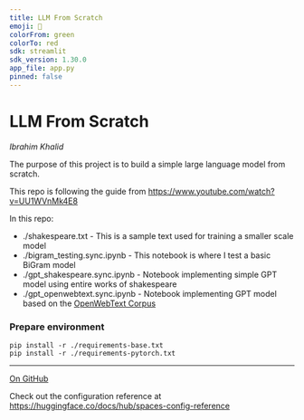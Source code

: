 ```yaml
---
title: LLM From Scratch
emoji: 🧠
colorFrom: green
colorTo: red
sdk: streamlit
sdk_version: 1.30.0
app_file: app.py
pinned: false
---
```


# LLM From Scratch
_Ibrahim Khalid_

The purpose of this project is to build a simple large language model from scratch.


This repo is following the guide from https://www.youtube.com/watch?v=UU1WVnMk4E8

In this repo:
- ./shakespeare.txt - This is a sample text used for training a smaller scale model
- ./bigram_testing.sync.ipynb - This notebook is where I test a basic BiGram model
- ./gpt_shakespeare.sync.ipynb - Notebook implementing simple GPT model using entire works of shakespeare
- ./gpt_openwebtext.sync.ipynb - Notebook implementing GPT model based on the [OpenWebText Corpus](https://skylion007.github.io/OpenWebTextCorpus/)


### Prepare environment
```
pip install -r ./requirements-base.txt  
pip install -r ./requirements-pytorch.txt
```
---
[On GitHub](https://github.com/ibrahimmkhalid/llm-from-scratch)  

Check out the configuration reference at https://huggingface.co/docs/hub/spaces-config-reference
